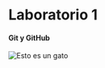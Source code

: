 # Laboratorio 1

#### Git y GitHub

![Esto es un gato](https://drive.google.com/file/d/1yYaR_Oi6EArpUQRE-jo5CRIlBtXFg-Gq/view?usp=sharing)

